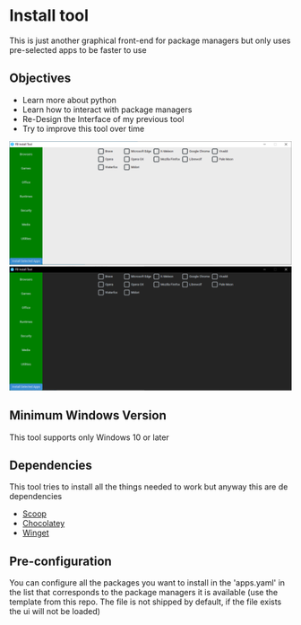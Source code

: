 # Install tool

This is just another graphical front-end for package managers but only uses pre-selected apps to be faster to use

## Objectives

- Learn more about python
- Learn how to interact with package managers
- Re-Design the Interface of my previous tool
- Try to improve this tool over time

![Light Mode](screenshots/light_mode.png)
![Dark Mode](screenshots/dark_mode.png)

## Minimum Windows Version

This tool supports only Windows 10 or later

## Dependencies

This tool tries to install all the things needed to work but anyway this are de dependencies

- [Scoop](https://scoop.sh)
- [Chocolatey](https://chocolatey.org/install)
- [Winget](https://github.com/microsoft/winget-cli/releases)


## Pre-configuration

You can configure all the packages you want to install in the 'apps.yaml' in the list that corresponds to the package managers it is available (use the template from this repo. The file is not shipped by default, if the file exists the ui will not be loaded)
